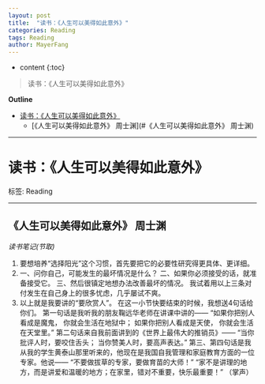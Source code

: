```yaml
---
layout: post
title:  "读书：《人生可以美得如此意外》"
categories: Reading
tags: Reading
author: MayerFang
---
```


* content
{:toc}

>读书：《人生可以美得如此意外》





**Outline**
- [读书：《人生可以美得如此意外》](#读书：《人生可以美得如此意外》)
	- [《人生可以美得如此意外》 周士渊](#《人生可以美得如此意外》 周士渊)




---

# 读书：《人生可以美得如此意外》

标签: Reading

---

## 《人生可以美得如此意外》 周士渊

*读书笔记(节取)*

1. 要想培养“选择阳光”这个习惯，首先要把它的必要性研究得更具体、更详细。
2. 一、问你自己，可能发生的最坏情况是什么？
二、如果你必须接受的话，就准备接受它。
三、然后很镇定地想办法改善最坏的情况。
我试着用以上三条对付发生在自己身上的很多忧虑，几乎屡试不爽。
3. 以上就是我要讲的“要欣赏人”。
在这一小节快要结束的时候，我想送4句话给你们。
第一句话是我听我的朋友鞠远华老师在讲课中讲的——
“如果你把别人看成是魔鬼，
你就会生活在地狱中；
如果你把别人看成是天使，
你就会生活在天堂里。”
第二句话来自我前面讲到的《世界上最伟大的推销员》——
“当你批评人时，要咬住舌头；
当你赞美人时，要高声表达。”
第三、第四句话是我从我的学生黄泰山那里听来的，他现在是我国自我管理和家庭教育方面的一位专家。他说——
“不要做拔草的专家，要做育苗的大师！”
“家不是讲理的地方，而是讲爱和温暖的地方；在家里，错对不重要，快乐最重要！”
（掌声）